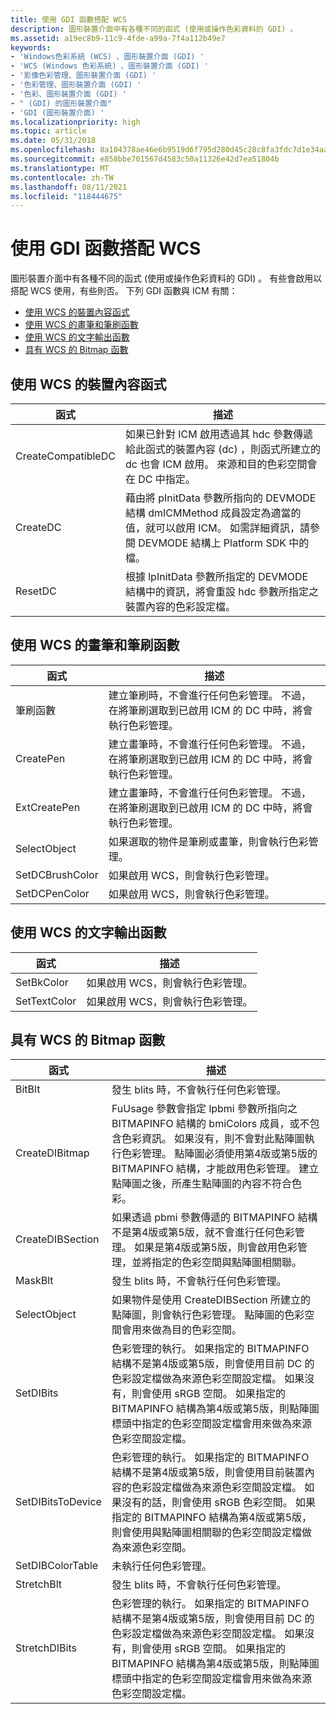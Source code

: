 ```yaml
---
title: 使用 GDI 函數搭配 WCS
description: 圖形裝置介面中有各種不同的函式 (使用或操作色彩資料的 GDI) 。
ms.assetid: a19ec8b9-11c9-4fde-a99a-7f4a112b49e7
keywords:
- 'Windows色彩系統 (WCS) 、圖形裝置介面 (GDI) '
- 'WCS (Windows 色彩系統) 、圖形裝置介面 (GDI) '
- '影像色彩管理、圖形裝置介面 (GDI) '
- '色彩管理、圖形裝置介面 (GDI) '
- '色彩、圖形裝置介面 (GDI) '
- " (GDI) 的圖形裝置介面"
- 'GDI (圖形裝置介面) '
ms.localizationpriority: high
ms.topic: article
ms.date: 05/31/2018
ms.openlocfilehash: 8a104378ae46e6b9519d6f795d280d45c28c8fa3fdc7d1e34aae609bcdbd195d
ms.sourcegitcommit: e858bbe701567d4583c50a11326e42d7ea51804b
ms.translationtype: MT
ms.contentlocale: zh-TW
ms.lasthandoff: 08/11/2021
ms.locfileid: "118444675"
---
```

# <a name="using-gdi-functions-with-wcs"></a>使用 GDI 函數搭配 WCS

圖形裝置介面中有各種不同的函式 (使用或操作色彩資料的 GDI) 。 有些會啟用以搭配 WCS 使用，有些則否。 下列 GDI 函數與 ICM 有關：

-   [使用 WCS 的裝置內容函式](#device-context-functions-with-wcs)
-   [使用 WCS 的畫筆和筆刷函數](#pen-and-brush-functions-with-wcs)
-   [使用 WCS 的文字輸出函數](#text-output-functions-with-wcs)
-   [具有 WCS 的 Bitmap 函數](#bitmap-functions-with-wcs)

## <a name="device-context-functions-with-wcs"></a>使用 WCS 的裝置內容函式



|    函式                |   描述                                                                                                                                                                                                                              |
|--------------------|---------------------------------------------------------------------------------------------------------------------------------------------------------------------------------------------------------------------------------|
| CreateCompatibleDC | 如果已針對 ICM 啟用透過其 hdc 參數傳遞給此函式的裝置內容 (dc) ，則函式所建立的 dc 也會 ICM 啟用。 來源和目的色彩空間會在 DC 中指定。 |
| CreateDC           | 藉由將 pInitData 參數所指向的 DEVMODE 結構 dmICMMethod 成員設定為適當的值，就可以啟用 ICM。 如需詳細資訊，請參閱 DEVMODE 結構上 Platform SDK 中的檔。  |
| ResetDC            | 根據 lpInitData 參數所指定的 DEVMODE 結構中的資訊，將會重設 hdc 參數所指定之裝置內容的色彩設定檔。                                                   |



 

## <a name="pen-and-brush-functions-with-wcs"></a>使用 WCS 的畫筆和筆刷函數



|    函式                |   描述                                                                                                                                                                                                                              |
|-----------------|-----------------------------------------------------------------------------------------------------------------------------------------------|
| 筆刷函數 | 建立筆刷時，不會進行任何色彩管理。 不過，在將筆刷選取到已啟用 ICM 的 DC 中時，將會執行色彩管理。 |
| CreatePen       | 建立畫筆時，不會進行任何色彩管理。 不過，在將筆刷選取到已啟用 ICM 的 DC 中時，將會執行色彩管理。   |
| ExtCreatePen    | 建立畫筆時，不會進行任何色彩管理。 不過，在將筆刷選取到已啟用 ICM 的 DC 中時，將會執行色彩管理。   |
| SelectObject    | 如果選取的物件是筆刷或畫筆，則會執行色彩管理。                                                              |
| SetDCBrushColor | 如果啟用 WCS，則會執行色彩管理。                                                                                              |
| SetDCPenColor   | 如果啟用 WCS，則會執行色彩管理。                                                                                              |



 

## <a name="text-output-functions-with-wcs"></a>使用 WCS 的文字輸出函數



|    函式                |   描述                                                                                                                                                                                                                              |
|--------------|--------------------------------------------------|
| SetBkColor   | 如果啟用 WCS，則會執行色彩管理。 |
| SetTextColor | 如果啟用 WCS，則會執行色彩管理。 |



 

## <a name="bitmap-functions-with-wcs"></a>具有 WCS 的 Bitmap 函數



|    函式                |   描述                                                                                                                                                                                                                              |
|-------------------|------------------------------------------------------------------------------------------------------------------------------------------------------------------------------------------------------------------------------------------------------------------------------------------------------------------------------------------------------------------------------------------------------------------------------------------------|
| BitBlt            | 發生 blits 時，不會執行任何色彩管理。                                                                                                                                                                                                                                                                                                                                                                                             |
| CreateDIBitmap    | FuUsage 參數會指定 lpbmi 參數所指向之 BITMAPINFO 結構的 bmiColors 成員，或不包含色彩資訊。 如果沒有，則不會對此點陣圖執行色彩管理。 點陣圖必須使用第4版或第5版的 BITMAPINFO 結構，才能啟用色彩管理。 建立點陣圖之後，所產生點陣圖的內容不符合色彩。 |
| CreateDIBSection  | 如果透過 pbmi 參數傳遞的 BITMAPINFO 結構不是第4版或第5版，就不會進行任何色彩管理。 如果是第4版或第5版，則會啟用色彩管理，並將指定的色彩空間與點陣圖相關聯。                                                                                                                                                                                                   |
| MaskBlt           | 發生 blits 時，不會執行任何色彩管理。                                                                                                                                                                                                                                                                                                                                                                                             |
| SelectObject      | 如果物件是使用 CreateDIBSection 所建立的點陣圖，則會執行色彩管理。 點陣圖的色彩空間會用來做為目的色彩空間。                                                                                                                                                                                                                                                                                       |
| SetDIBits         | 色彩管理的執行。 如果指定的 BITMAPINFO 結構不是第4版或第5版，則會使用目前 DC 的色彩設定檔做為來源色彩空間設定檔。 如果沒有，則會使用 sRGB 空間。 如果指定的 BITMAPINFO 結構為第4版或第5版，則點陣圖標頭中指定的色彩空間設定檔會用來做為來源色彩空間設定檔。                                         |
| SetDIBitsToDevice | 色彩管理的執行。 如果指定的 BITMAPINFO 結構不是第4版或第5版，則會使用目前裝置內容的色彩設定檔做為來源色彩空間設定檔。 如果沒有的話，則會使用 sRGB 色彩空間。 如果指定的 BITMAPINFO 結構為第4版或第5版，則會使用與點陣圖相關聯的色彩空間設定檔做為來源色彩空間。                                    |
| SetDIBColorTable  | 未執行任何色彩管理。                                                                                                                                                                                                                                                                                                                                                                                                              |
| StretchBlt        | 發生 blits 時，不會執行任何色彩管理。                                                                                                                                                                                                                                                                                                                                                                                             |
| StretchDIBits     | 色彩管理的執行。 如果指定的 BITMAPINFO 結構不是第4版或第5版，則會使用目前 DC 的色彩設定檔做為來源色彩空間設定檔。 如果沒有，則會使用 sRGB 空間。 如果指定的 BITMAPINFO 結構為第4版或第5版，則點陣圖標頭中指定的色彩空間設定檔會用來做為來源色彩空間設定檔。                                         |



 

 

 




